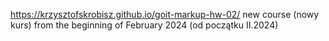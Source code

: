https://krzysztofskrobisz.github.io/goit-markup-hw-02/
new course (nowy kurs) from the beginning of February 2024 (od początku II.2024)